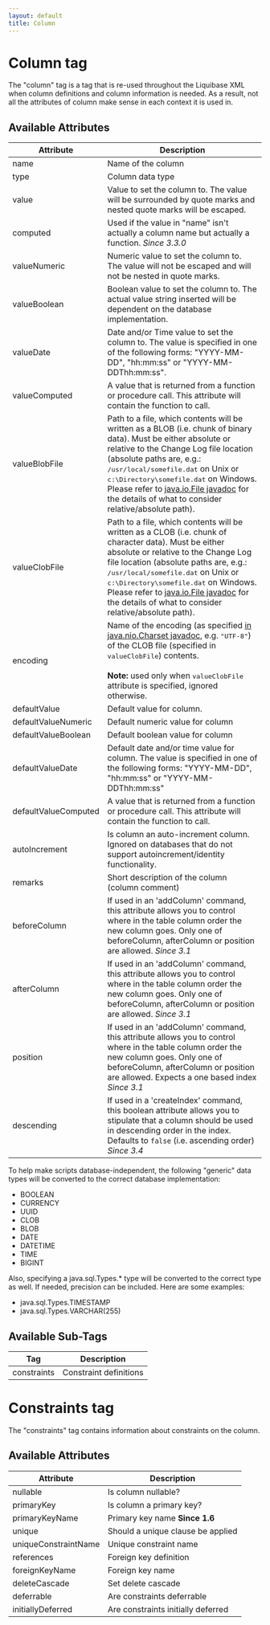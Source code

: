 ```yaml
---
layout: default
title: Column
---
```


# Column tag #

The "column" tag is a tag that is re-used throughout the Liquibase XML when column definitions and column information is needed. As a result, not all the attributes of column make sense in each context it is used in.

## Available Attributes ##

<table>
  <thead>
    <tr>
      <th>Attribute</th>
      <th>Description</th>
    </tr>
  </thead>
  <tbody>
    <tr>
      <td>name</td>
      <td>Name of the column</td>
    </tr>
    <tr>
      <td>type</td>
      <td>Column data type</td>
    </tr>
    <tr>
      <td>value</td>
      <td>Value to set the column to. The value will be surrounded by quote marks and nested quote marks will be escaped.</td>
    </tr>
    <tr>
      <td>computed</td>
      <td>Used if the value in "name" isn't actually a column name but actually a function. <i>Since 3.3.0</i></td>
    </tr>
    <tr>
      <td>valueNumeric</td>
      <td>Numeric value to set the column to. The value will not be escaped and will not be nested in quote marks.</td>
    </tr>
    <tr>
      <td>valueBoolean</td>
      <td>Boolean value to set the column to. The actual value string inserted will be dependent on the database implementation.</td>
    </tr>
    <tr>
      <td>valueDate</td>
      <td>Date and/or Time value to set the column to. The value is specified in one of the following forms: "YYYY-MM-DD", "hh:mm:ss" or "YYYY-MM-DDThh:mm:ss".</td>
    </tr>
    <tr>
      <td>valueComputed</td>
      <td>A value that is returned from a function or procedure call. This attribute will contain the function to call.</td>
    </tr>
    <tr>
      <td>valueBlobFile</td>
      <td>Path to a file, which contents will be written as a BLOB (i.e. chunk of binary data). Must be either absolute or relative to the Change Log file location (absolute paths are, e.g.: <tt>/usr/local/somefile.dat</tt> on Unix or <tt>c:\Directory\somefile.dat</tt> on Windows. Please refer to <a href="http://docs.oracle.com/javase/7/docs/api/java/io/File.html">java.io.File javadoc</a> for the details of what to consider relative/absolute path).</td>
    </tr>
    <tr>
      <td>valueClobFile</td>
      <td>Path to a file, which contents will be written as a CLOB (i.e. chunk of character data). Must be either absolute or relative to the Change Log file location (absolute paths are, e.g.: <tt>/usr/local/somefile.dat</tt> on Unix or <tt>c:\Directory\somefile.dat</tt> on Windows. Please refer to <a href="http://docs.oracle.com/javase/7/docs/api/java/io/File.html">java.io.File javadoc</a> for the details of what to consider relative/absolute path).</td>
    </tr>
    <tr>
      <td>encoding</td>
      <td>Name of the encoding (as specified <a href="http://docs.oracle.com/javase/7/docs/api/java/nio/charset/Charset.html">in java.nio.Charset javadoc</a>, e.g. <tt>"UTF-8"</tt>) of the CLOB file (specified in <tt>valueClobFile</tt>) contents.<br><br><b>Note:</b> used only when <tt>valueClobFile</tt> attribute is specified, ignored otherwise.</td>
    </tr>
    <tr>
      <td>defaultValue</td>
      <td>Default value for column.</td>
    </tr>
    <tr>
      <td>defaultValueNumeric</td>
      <td>Default numeric value for column</td>
    </tr>
    <tr>
      <td>defaultValueBoolean</td>
      <td>Default boolean value for column</td>
    </tr>
    <tr>
      <td>defaultValueDate</td>
      <td>Default date and/or time value for column.  The value is specified in one of the following forms: "YYYY-MM-DD", "hh:mm:ss" or "YYYY-MM-DDThh:mm:ss"</td>
    </tr>
    <tr>
      <td>defaultValueComputed</td>
      <td>A value that is returned from a function or procedure call.  This attribute will contain the function to call.</td>
    </tr>
    <tr>
      <td>autoIncrement</td>
      <td>Is column an auto-increment column.  Ignored on databases that do not support autoincrement/identity functionality.</td>
    </tr>
    <tr>
      <td>remarks</td>
      <td>Short description of the column (column comment)</td>
    </tr>
    <tr>
      <td>beforeColumn</td>
      <td>If used in an 'addColumn' command, this attribute allows you to control where in the table column order the new column goes. Only one of beforeColumn, afterColumn or position are allowed. <i>Since 3.1</i></td>
    </tr>
    <tr>
      <td>afterColumn</td>
      <td>If used in an 'addColumn' command, this attribute allows you to control where in the table column order the new column goes. Only one of beforeColumn, afterColumn or position are allowed. <i>Since 3.1</i></td>
    </tr>
    <tr>
      <td>position</td>
      <td>If used in an 'addColumn' command, this attribute allows you to control where in the table column order the new column goes. Only one of beforeColumn, afterColumn or position are allowed. Expects a one based index <i>Since 3.1</i></td>
    </tr>
    <tr>
      <td>descending</td>
      <td>If used in a 'createIndex' command, this boolean attribute allows you to stipulate that a column should be used in descending order in the index. Defaults to <code>false</code> (i.e. ascending order) <i>Since 3.4</i></td>
    </tr>

  </tbody>
</table>

To help make scripts database-independent, the following "generic" data types will be converted to the correct database implementation:

* BOOLEAN
* CURRENCY
* UUID
* CLOB
* BLOB
* DATE
* DATETIME
* TIME
* BIGINT

Also, specifying a java.sql.Types.* type will be converted to the correct type as well. If needed, precision can be included. Here are some examples:

* java.sql.Types.TIMESTAMP
* java.sql.Types.VARCHAR(255)

## Available Sub-Tags ##

<table>
  <thead>
    <tr>
      <th>Tag</th>
      <th>Description</th>
    </tr>
  </thead>
  <tbody>
    <tr>
      <td>constraints</td>
      <td>Constraint definitions</td>
    </tr>
  </tbody>
</table>

# Constraints tag #

The "constraints" tag contains information about constraints on the column.

## Available Attributes ##

<table>
  <thead>
    <tr>
      <th>Attribute</th>
      <th>Description</th>
    </tr>
  </thead>
  <tbody>
    <tr>
      <td>nullable</td>
      <td>Is column nullable?</td>
    </tr>
    <tr>
      <td>primaryKey</td>
      <td>Is column a primary key?</td>
    </tr>
    <tr>
      <td>primaryKeyName</td>
      <td>Primary key name <b>Since 1.6</b>  </td>
    </tr>
    <tr>
      <td>unique</td>
      <td>Should a unique clause be applied  </td>
    </tr>
    <tr>
      <td>uniqueConstraintName</td>
      <td>Unique constraint name</td>
    </tr>
    <tr>
      <td>references</td>
      <td>Foreign key definition</td>
    </tr>
    <tr>
      <td>foreignKeyName</td>
      <td>Foreign key name</td>
    </tr>
    <tr>
      <td>deleteCascade</td>
      <td>Set delete cascade</td>
    </tr>
    <tr>
      <td>deferrable</td>
      <td>Are constraints deferrable</td>
    </tr>
    <tr>
      <td>initiallyDeferred</td>
      <td>Are constraints initially deferred</td>
    </tr>
  </tbody>
</table>
